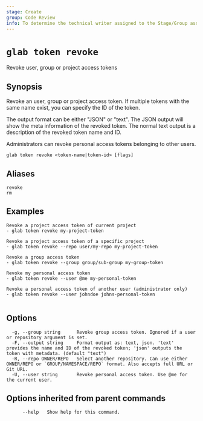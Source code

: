 ```yaml
---
stage: Create
group: Code Review
info: To determine the technical writer assigned to the Stage/Group associated with this page, see https://about.gitlab.com/handbook/product/ux/technical-writing/#assignments
---
```


<!--
This documentation is auto generated by a script.
Please do not edit this file directly. Run `make gen-docs` instead.
-->

# `glab token revoke`

Revoke user, group or project access tokens

## Synopsis

Revoke an user, group or project access token. If multiple tokens with the same name exist, you can specify
the ID of the token.

The output format can be either "JSON" or "text". The JSON output will show the meta information of the
revoked token. The normal text output is a description of the revoked token name and ID.

Administrators can revoke personal access tokens belonging to other users.

```plaintext
glab token revoke <token-name|token-id> [flags]
```

## Aliases

```plaintext
revoke
rm
```

## Examples

```plaintext
Revoke a project access token of current project
- glab token revoke my-project-token

Revoke a project access token of a specific project
- glab token revoke --repo user/my-repo my-project-token

Revoke a group access token
- glab token revoke --group group/sub-group my-group-token

Revoke my personal access token
- glab token revoke --user @me my-personal-token

Revoke a personal access token of another user (administrator only)
- glab token revoke --user johndoe johns-personal-token


```

## Options

```plaintext
  -g, --group string      Revoke group access token. Ignored if a user or repository argument is set.
  -F, --output string     Format output as: text, json. 'text' provides the name and ID of the revoked token; 'json' outputs the token with metadata. (default "text")
  -R, --repo OWNER/REPO   Select another repository. Can use either OWNER/REPO or `GROUP/NAMESPACE/REPO` format. Also accepts full URL or Git URL.
  -U, --user string       Revoke personal access token. Use @me for the current user.
```

## Options inherited from parent commands

```plaintext
      --help   Show help for this command.
```
